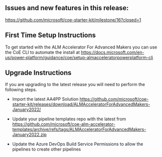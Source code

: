 ## Issues and new features in this release:

https://github.com/microsoft/coe-starter-kit/milestone/16?closed=1

## First Time Setup Instructions
To get started with the ALM Accelerator For Advanced Makers you can use the CoE CLI to automate the install at https://docs.microsoft.com/en-us/power-platform/guidance/coe/setup-almacceleratorpowerplatform-cli

## Upgrade Instructions
If you are upgrading to the latest release you will need to perform the following steps.
- Import the latest AA4PP Solution https://github.com/microsoft/coe-starter-kit/releases/download/ALMAcceleratorForAdvancedMakers-January2022/

- Update your pipeline templates repo with the latest from https://github.com/microsoft/coe-alm-accelerator-templates/archive/refs/tags/ALMAcceleratorForAdvancedMakers-January2022.zip

- Update the Azure DevOps Build Service Permissions to allow the pipelines to create other pipelines